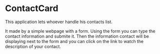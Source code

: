 # ContactCard

This application lets whoever handle his contacts list. 

It made by a simple webpage with a form. Using the form you can type the contact information and submite it. Then the information contact will be displaying next to the form and you can click on the link to watch the description of your contact.

